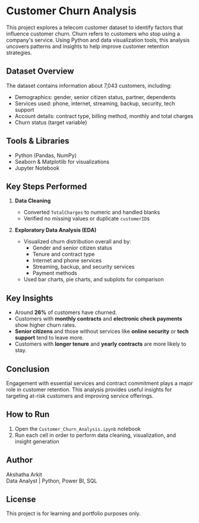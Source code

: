 # Customer Churn Analysis

This project explores a telecom customer dataset to identify factors that influence customer churn. Churn refers to customers who stop using a company's service. Using Python and data visualization tools, this analysis uncovers patterns and insights to help improve customer retention strategies.

## Dataset Overview

The dataset contains information about 7,043 customers, including:

- Demographics: gender, senior citizen status, partner, dependents
- Services used: phone, internet, streaming, backup, security, tech support
- Account details: contract type, billing method, monthly and total charges
- Churn status (target variable)

## Tools & Libraries

- Python (Pandas, NumPy)
- Seaborn & Matplotlib for visualizations
- Jupyter Notebook

## Key Steps Performed

1. **Data Cleaning**
   - Converted `TotalCharges` to numeric and handled blanks
   - Verified no missing values or duplicate `customerID`s

2. **Exploratory Data Analysis (EDA)**
   - Visualized churn distribution overall and by:
     - Gender and senior citizen status
     - Tenure and contract type
     - Internet and phone services
     - Streaming, backup, and security services
     - Payment methods
   - Used bar charts, pie charts, and subplots for comparison

## Key Insights

- Around **26%** of customers have churned.
- Customers with **monthly contracts** and **electronic check payments** show higher churn rates.
- **Senior citizens** and those without services like **online security** or **tech support** tend to leave more.
- Customers with **longer tenure** and **yearly contracts** are more likely to stay.

## Conclusion

Engagement with essential services and contract commitment plays a major role in customer retention. This analysis provides useful insights for targeting at-risk customers and improving service offerings.

## How to Run

1. Open the `Customer_Churn_Analysis.ipynb` notebook
2. Run each cell in order to perform data cleaning, visualization, and insight generation

## Author

Akshatha Arkit  
Data Analyst | Python, Power BI, SQL

## License

This project is for learning and portfolio purposes only.
